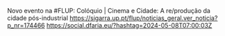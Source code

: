 Novo evento na #FLUP: Colóquio | Cinema e Cidade: A re/produção da cidade pós-industrial https://sigarra.up.pt/flup/noticias_geral.ver_noticia?p_nr=174466 https://social.dfaria.eu/?hashtag=2024-05-08T07:00:03Z